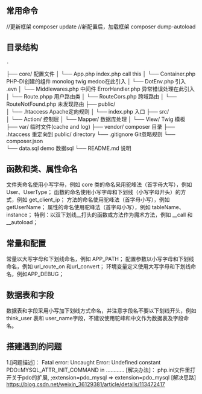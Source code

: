 ﻿##   常用命令
//更新框架
composer update
//新配置后，加载框架
composer dump-autoload

##   目录结构
    .
├── core/                 配置文件
│   └── App.php           index.php call this
│   └── Container.php     PHP-DI创建的组件 monolog twig medoo在此引入
│   └── DotEnv.php        引入 .evn
│   └── Middlewares.php   中间件 ErrorHandler.php 异常错误处理在此引入
│   └── Route.phpp        用户路由类
│   └── RouteCors.php     跨域路由
│   └── RouteNotFound.php 未发现路由
├── public/             
│   └── .htaccess         Apache定向规则
│   └── index.php         入口
├── src/                
│   └── Action/           控制层
│   └── Mapper/           数据库处理
│   └── View/             Twig 模板
├── var/                  临时文件(cache and log)
├── vendor/               composer 目录
├── .htaccess             重定向到 public/ directory
└── .gitignore            Git忽略规则
└── composer.json         
└── data.sql              demo 数据sql 
└── README.md             说明 

##   函数和类、属性命名
  文件夹命名使用小写字母，例如 core
  类的命名采用驼峰法（首字母大写），例如 User、UserType；
  函数的命名使用小写字母和下划线（小写字母开头）的方式，例如 get_client_ip；
  方法的命名使用驼峰法（首字母小写），例如 getUserName；
  属性的命名使用驼峰法（首字母小写），例如 tableName、instance；
  特例：以双下划线__打头的函数或方法作为魔术方法，例如 __call 和 __autoload；

##   常量和配置
  常量以大写字母和下划线命名，例如 APP_PATH；
  配置参数以小写字母和下划线命名，例如 url_route_on 和url_convert；
  环境变量定义使用大写字母和下划线命名，例如APP_DEBUG；

##   数据表和字段
  数据表和字段采用小写加下划线方式命名，并注意字段名不要以下划线开头，例如 think_user 表和 user_name字段，不建议使用驼峰和中文作为数据表及字段命名。

##   搭建遇到的问题
1.[问题描述]：
    Fatal error: Uncaught Error: Undefined constant PDO::MYSQL_ATTR_INIT_COMMAND in ………… 
  [解决办法]：
    php.ini文件里打开关于pdo的扩展,
    ;extension=pdo_mysql => extension=pdo_mysql
  [解决思路]
    https://blog.csdn.net/weixin_36129381/article/details/113472417


